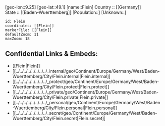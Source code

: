 ﻿---
location: [49.1,9.25] 
mapzoom: [7,12] 
mapmarker: city 
type: City
tags:
- geo/City


SpocWebEntityId: 30185
isDeleted: false
confidential: public

---
[geo-lon::9.25] 
[geo-lat::49.1] 
[name::Flein] 
Country :: [[Germany]]  
State :: [[Baden-Wuerttemberg]] 
[Population::] 
[Unknown::] 


```leaflet
id: Flein
coordinates: [[Flein]] 
markerFile: [[Flein]] 
defaultZoom: 11 
maxZoom: 18
```


## Confidential Links & Embeds: 
- [[Flein|Flein]]  
- [[../../../../../../../../_internal/geo/Continent/Europe/Germany/West/Baden-Wuerttemberg/City/Flein.internal|Flein.internal]] 
- [[../../../../../../../../_protect/geo/Continent/Europe/Germany/West/Baden-Wuerttemberg/City/Flein.protect|Flein.protect]] 
- [[../../../../../../../../_private/geo/Continent/Europe/Germany/West/Baden-Wuerttemberg/City/Flein.private|Flein.private]] 
- [[../../../../../../../../_personal/geo/Continent/Europe/Germany/West/Baden-Wuerttemberg/City/Flein.personal|Flein.personal]] 
- [[../../../../../../../../_secret/geo/Continent/Europe/Germany/West/Baden-Wuerttemberg/City/Flein.secret|Flein.secret]] 
